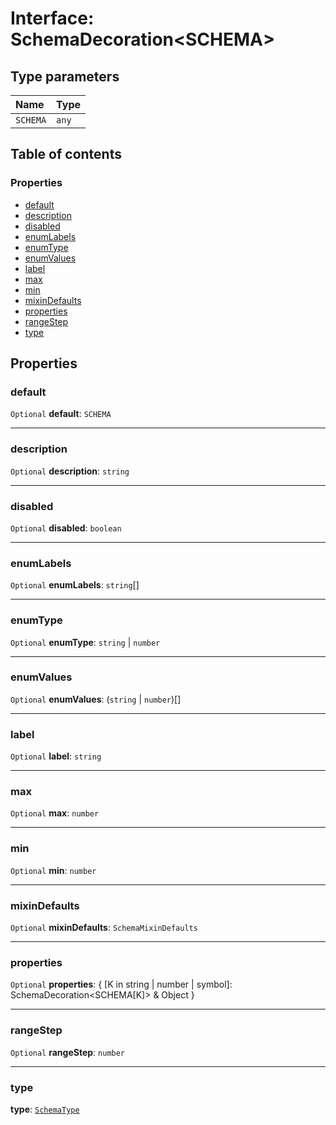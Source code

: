 # Interface: SchemaDecoration\<SCHEMA>

## Type parameters

| Name | Type |
| :------ | :------ |
| `SCHEMA` | `any` |

## Table of contents

### Properties

* [default](/en/auto-docs/fixed-layout-editor/interfaces/SchemaDecoration-1.md#default)
* [description](/en/auto-docs/fixed-layout-editor/interfaces/SchemaDecoration-1.md#description)
* [disabled](/en/auto-docs/fixed-layout-editor/interfaces/SchemaDecoration-1.md#disabled)
* [enumLabels](/en/auto-docs/fixed-layout-editor/interfaces/SchemaDecoration-1.md#enumlabels)
* [enumType](/en/auto-docs/fixed-layout-editor/interfaces/SchemaDecoration-1.md#enumtype)
* [enumValues](/en/auto-docs/fixed-layout-editor/interfaces/SchemaDecoration-1.md#enumvalues)
* [label](/en/auto-docs/fixed-layout-editor/interfaces/SchemaDecoration-1.md#label)
* [max](/en/auto-docs/fixed-layout-editor/interfaces/SchemaDecoration-1.md#max)
* [min](/en/auto-docs/fixed-layout-editor/interfaces/SchemaDecoration-1.md#min)
* [mixinDefaults](/en/auto-docs/fixed-layout-editor/interfaces/SchemaDecoration-1.md#mixindefaults)
* [properties](/en/auto-docs/fixed-layout-editor/interfaces/SchemaDecoration-1.md#properties)
* [rangeStep](/en/auto-docs/fixed-layout-editor/interfaces/SchemaDecoration-1.md#rangestep)
* [type](/en/auto-docs/fixed-layout-editor/interfaces/SchemaDecoration-1.md#type)

## Properties

### default

`Optional` **default**: `SCHEMA`

***

### description

`Optional` **description**: `string`

***

### disabled

`Optional` **disabled**: `boolean`

***

### enumLabels

`Optional` **enumLabels**: `string`\[]

***

### enumType

`Optional` **enumType**: `string` | `number`

***

### enumValues

`Optional` **enumValues**: (`string` | `number`)\[]

***

### label

`Optional` **label**: `string`

***

### max

`Optional` **max**: `number`

***

### min

`Optional` **min**: `number`

***

### mixinDefaults

`Optional` **mixinDefaults**: `SchemaMixinDefaults`

***

### properties

`Optional` **properties**: { \[K in string | number | symbol]: SchemaDecoration\<SCHEMA\[K]> & Object }

***

### rangeStep

`Optional` **rangeStep**: `number`

***

### type

**type**: [`SchemaType`](/en/auto-docs/fixed-layout-editor/types/SchemaType.md)
